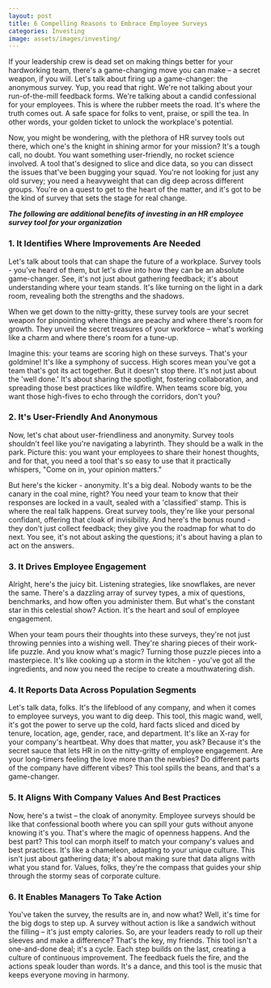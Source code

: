 ```yaml
---
layout: post
title: 6 Compelling Reasons to Embrace Employee Surveys
categories: Investing
image: assets/images/investing/
---
```


If your leadership crew is dead set on making things better for your hardworking team, there's a game-changing move you can make – a secret weapon, if you will. Let's talk about firing up a game-changer: the anonymous survey. Yup, you read that right. We're not talking about your run-of-the-mill feedback forms. We're talking about a candid confessional for your employees. This is where the rubber meets the road. It's where the truth comes out. A safe space for folks to vent, praise, or spill the tea. In other words, your golden ticket to unlock the workplace's potential.

Now, you might be wondering, with the plethora of HR survey tools out there, which one's the knight in shining armor for your mission? It's a tough call, no doubt. You want something user-friendly, no rocket science involved. A tool that's designed to slice and dice data, so you can dissect the issues that've been bugging your squad. You're not looking for just any old survey; you need a heavyweight that can dig deep across different groups. You're on a quest to get to the heart of the matter, and it's got to be the kind of survey that sets the stage for real change.

_**The following are additional benefits of investing in an HR employee survey tool for your organization**_

### 1. It Identifies Where Improvements Are Needed
Let's talk about tools that can shape the future of a workplace. Survey tools - you've heard of them, but let's dive into how they can be an absolute game-changer. See, it's not just about gathering feedback; it's about understanding where your team stands. It's like turning on the light in a dark room, revealing both the strengths and the shadows.

When we get down to the nitty-gritty, these survey tools are your secret weapon for pinpointing where things are peachy and where there's room for growth. They unveil the secret treasures of your workforce – what's working like a charm and where there's room for a tune-up.

Imagine this: your teams are scoring high on these surveys. That's your goldmine! It's like a symphony of success. High scores mean you've got a team that's got its act together. But it doesn't stop there. It's not just about the 'well done.' It's about sharing the spotlight, fostering collaboration, and spreading those best practices like wildfire. When teams score big, you want those high-fives to echo through the corridors, don't you?

### 2. It's User-Friendly And Anonymous
Now, let's chat about user-friendliness and anonymity. Survey tools shouldn't feel like you're navigating a labyrinth. They should be a walk in the park. Picture this: you want your employees to share their honest thoughts, and for that, you need a tool that's so easy to use that it practically whispers, "Come on in, your opinion matters."

But here's the kicker - anonymity. It's a big deal. Nobody wants to be the canary in the coal mine, right? You need your team to know that their responses are locked in a vault, sealed with a 'classified' stamp. This is where the real talk happens. Great survey tools, they're like your personal confidant, offering that cloak of invisibility. And here's the bonus round - they don't just collect feedback; they give you the roadmap for what to do next. You see, it's not about asking the questions; it's about having a plan to act on the answers.

### 3. It Drives Employee Engagement
Alright, here's the juicy bit. Listening strategies, like snowflakes, are never the same. There's a dazzling array of survey types, a mix of questions, benchmarks, and how often you administer them. But what's the constant star in this celestial show? Action. It's the heart and soul of employee engagement.

When your team pours their thoughts into these surveys, they're not just throwing pennies into a wishing well. They're sharing pieces of their work-life puzzle. And you know what's magic? Turning those puzzle pieces into a masterpiece. It's like cooking up a storm in the kitchen - you've got all the ingredients, and now you need the recipe to create a mouthwatering dish.

### 4. It Reports Data Across Population Segments
Let's talk data, folks. It's the lifeblood of any company, and when it comes to employee surveys, you want to dig deep. This tool, this magic wand, well, it's got the power to serve up the cold, hard facts sliced and diced by tenure, location, age, gender, race, and department. It's like an X-ray for your company's heartbeat. Why does that matter, you ask? Because it's the secret sauce that lets HR in on the nitty-gritty of employee engagement. Are your long-timers feeling the love more than the newbies? Do different parts of the company have different vibes? This tool spills the beans, and that's a game-changer.

### 5. It Aligns With Company Values And Best Practices
Now, here's a twist – the cloak of anonymity. Employee surveys should be like that confessional booth where you can spill your guts without anyone knowing it's you. That's where the magic of openness happens. And the best part? This tool can morph itself to match your company's values and best practices. It's like a chameleon, adapting to your unique culture. This isn't just about gathering data; it's about making sure that data aligns with what you stand for. Values, folks, they're the compass that guides your ship through the stormy seas of corporate culture.

### 6. It Enables Managers To Take Action
You've taken the survey, the results are in, and now what? Well, it's time for the big dogs to step up. A survey without action is like a sandwich without the filling – it's just empty calories. So, are your leaders ready to roll up their sleeves and make a difference? That's the key, my friends. This tool isn't a one-and-done deal; it's a cycle. Each step builds on the last, creating a culture of continuous improvement. The feedback fuels the fire, and the actions speak louder than words. It's a dance, and this tool is the music that keeps everyone moving in harmony.

